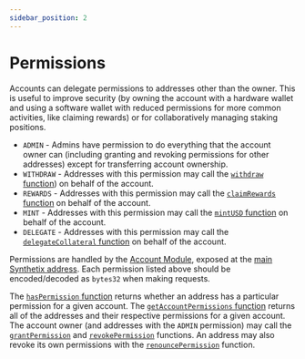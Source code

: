 ```yaml
---
sidebar_position: 2
---
```


# Permissions

Accounts can delegate permissions to addresses other than the owner. This is useful to improve security (by owning the account with a hardware wallet and using a software wallet with reduced permissions for more common activities, like claiming rewards) or for collaboratively managing staking positions.

- `ADMIN` - Admins have permission to do everything that the account owner can (including granting and revoking permissions for other addresses) except for transferring account ownership.
- `WITHDRAW` - Addresses with this permission may call the [`withdraw` function](/protocol/technical-reference/smart-contracts#withdraw)) on behalf of the account.
- `REWARDS` - Addresses with this permission may call the [`claimRewards` function](/protocol/technical-reference/smart-contracts#claimrewards) on behalf of the account.
- `MINT` - Addresses with this permission may call the [`mintUSD` function](/protocol/technical-reference/smart-contracts#mintusd) on behalf of the account.
- `DELEGATE` - Addresses with this permission may call the [`delegateCollateral` function](/protocol/technical-reference/smart-contracts#delegatecollateral) on behalf of the account.

Permissions are handled by the [Account Module](/protocol/technical-reference/smart-contracts#account-module), exposed at the [main Synthetix address](/protocol/technical-reference/deployment-addresses). Each permission listed above should be encoded/decoded as `bytes32` when making requests.

The [`hasPermission` function](/protocol/technical-reference/smart-contracts#haspermission) returns whether an address has a particular permission for a given account. The [`getAccountPermissions` function](/protocol/technical-reference/smart-contracts#getaccountpermissions) returns all of the addresses and their respective permissions for a given account. The account owner (and addresses with the `ADMIN` permission) may call the [`grantPermission`](/protocol/technical-reference/smart-contracts#grantpermission) and [`revokePermission`](/protocol/technical-reference/smart-contracts#revokepermission) functions. An address may also revoke its own permissions with the [`renouncePermission`](/protocol/technical-reference/smart-contracts#renouncepermission) function.
